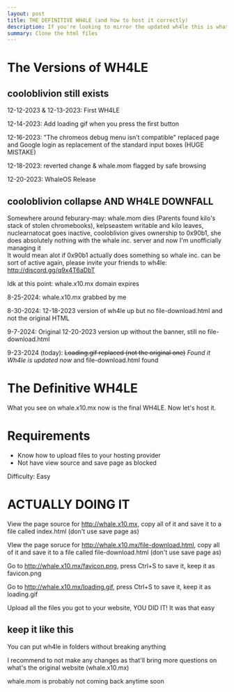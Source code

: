 ```yaml
---
layout: post
title: THE DEFINITIVE WH4LE (and how to host it correctly)
description: ‎If you're looking to mirror the updated wh4le this is what you want.
summary: ‎Clone the html files
---
```


# The Versions of WH4LE
## cooloblivion still exists
12-12-2023 & 12-13-2023: First WH4LE

12-14-2023: Add loading gif when you press the first button

12-16-2023: "The chromeos debug menu isn't compatible" replaced page and Google login as replacement of the standard input boxes (HUGE MISTAKE)

12-18-2023: reverted change & whale.mom flagged by safe browsing

12-20-2023: WhaleOS Release
## cooloblivion collapse AND WH4LE DOWNFALL
Somewhere around feburary-may: whale.mom dies (Parents found kilo's stack of stolen chromebooks), kelpseastem writable and kilo leaves, nuclearnatocat goes inactive, cooloblivion gives ownership to 0x90b1, she does absolutely nothing with the whale inc. server and now I'm unofficially managing it<br>
It would mean alot if 0x90b1 actually does something so whale inc. can be sort of active again, please invite your friends to wh4le: http://discord.gg/q9x4T6aDbT

Idk at this point: whale.x10.mx domain expires

8-25-2024: whale.x10.mx grabbed by me

8-30-2024: 12-18-2023 version of wh4le up but no file-download.html and not the original HTML

9-7-2024: Original 12-20-2023 version up without the banner, still no file-download.html

9-23-2024 (today): ~~Loading.gif replaced (not the original one)~~ *Found it Wh4le is updated now* and file-download.html found
# The Definitive WH4LE
What you see on whale.x10.mx now is the final WH4LE. Now let's host it.
# Requirements
* Know how to upload files to your hosting provider
* Not have view source and save page as blocked

Difficulty: Easy
# ACTUALLY DOING IT
View the page source for http://whale.x10.mx, copy all of it and save it to a file called index.html (don't use save page as)

VIew the page soruce for http://whale.x10.mx/file-download.html, copy all of it and save it to a file called file-download.html (don't use save page as)

Go to http://whale.x10.mx/favicon.png, press Ctrl+S to save it, keep it as favicon.png

Go to http://whale.x10.mx/loading.gif, press Ctrl+S to save it, keep it as loading.gif

Upload all the files you got to your website, YOU DID IT! It was that easy

## keep it like this
You can put wh4le in folders without breaking anything

I recommend to not make any changes as that'll bring more questions on what's the original website (whale.x10.mx)

whale.mom is probably not coming back anytime soon
